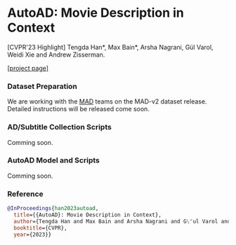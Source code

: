 # AutoAD: Movie Description in Context
[CVPR'23 Highlight]
Tengda Han*, Max Bain*, Arsha Nagrani, Gül Varol, Weidi Xie and Andrew Zisserman.

[[project page]](https://www.robots.ox.ac.uk/~vgg/research/autoad/)

### Dataset Preparation
We are working with the [MAD](https://github.com/Soldelli/MAD) teams on the MAD-v2 dataset release.
Detailed instructions will be released come soon.

### AD/Subtitle Collection Scripts
Comming soon.

### AutoAD Model and Scripts
Comming soon.

### Reference
```bibtex
@InProceedings{han2023autoad,
  title={{AutoAD}: Movie Description in Context},  
  author={Tengda Han and Max Bain and Arsha Nagrani and G\"ul Varol and Weidi Xie and Andrew Zisserman},  
  booktitle={CVPR},  
  year={2023}}
```

